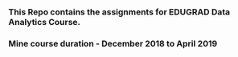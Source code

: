 ### This Repo contains the assignments for EDUGRAD Data Analytics Course.
### Mine course duration - December 2018 to April 2019

